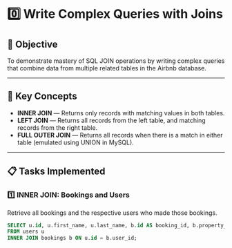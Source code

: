# 0️⃣ Write Complex Queries with Joins

## 🎯 Objective
To demonstrate mastery of SQL JOIN operations by writing complex queries that combine data from multiple related tables in the Airbnb database.

---

## 🧠 Key Concepts
- **INNER JOIN** — Returns only records with matching values in both tables.
- **LEFT JOIN** — Returns all records from the left table, and matching records from the right table.
- **FULL OUTER JOIN** — Returns all records when there is a match in either table (emulated using UNION in MySQL).

---

## 📋 Tasks Implemented

### 1️⃣ INNER JOIN: Bookings and Users
Retrieve all bookings and the respective users who made those bookings.

```sql
SELECT u.id, u.first_name, u.last_name, b.id AS booking_id, b.property_id, b.start_date, b.end_date
FROM users u
INNER JOIN bookings b ON u.id = b.user_id;
